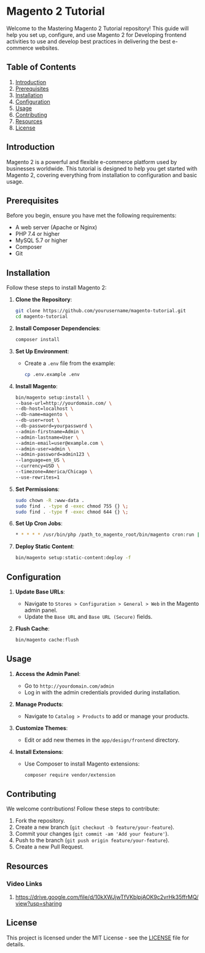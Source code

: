 # Magento 2 Tutorial

Welcome to the Mastering Magento 2 Tutorial repository! This guide will help you set up, configure, and use Magento 2 for Developing frontend activities to use and develop best practices in delivering the best e-commerce websites. 

## Table of Contents

1. [Introduction](#introduction)
2. [Prerequisites](#prerequisites)
3. [Installation](#installation)
4. [Configuration](#configuration)
5. [Usage](#usage)
6. [Contributing](#contributing)
7. [Resources](#resources)
8. [License](#license)

## Introduction

Magento 2 is a powerful and flexible e-commerce platform used by businesses worldwide. This tutorial is designed to help you get started with Magento 2, covering everything from installation to configuration and basic usage.

## Prerequisites

Before you begin, ensure you have met the following requirements:

- A web server (Apache or Nginx)
- PHP 7.4 or higher
- MySQL 5.7 or higher
- Composer
- Git

## Installation

Follow these steps to install Magento 2:

1. **Clone the Repository**:
   ```sh
   git clone https://github.com/yourusername/magento-tutorial.git
   cd magento-tutorial
   ```

2. **Install Composer Dependencies**:
   ```sh
   composer install
   ```

3. **Set Up Environment**:
   - Create a `.env` file from the example:
     ```sh
     cp .env.example .env
     ```

4. **Install Magento**:
   ```sh
   bin/magento setup:install \
   --base-url=http://yourdomain.com/ \
   --db-host=localhost \
   --db-name=magento \
   --db-user=root \
   --db-password=yourpassword \
   --admin-firstname=Admin \
   --admin-lastname=User \
   --admin-email=user@example.com \
   --admin-user=admin \
   --admin-password=admin123 \
   --language=en_US \
   --currency=USD \
   --timezone=America/Chicago \
   --use-rewrites=1
   ```

5. **Set Permissions**:
   ```sh
   sudo chown -R :www-data .
   sudo find . -type d -exec chmod 755 {} \;
   sudo find . -type f -exec chmod 644 {} \;
   ```

6. **Set Up Cron Jobs**:
   ```sh
   * * * * * /usr/bin/php /path_to_magento_root/bin/magento cron:run | grep -v "Ran jobs by schedule" >> /path_to_magento_root/var/log/magento.cron.log
   ```

7. **Deploy Static Content**:
   ```sh
   bin/magento setup:static-content:deploy -f
   ```

## Configuration

1. **Update Base URLs**:
   - Navigate to `Stores > Configuration > General > Web` in the Magento admin panel.
   - Update the `Base URL` and `Base URL (Secure)` fields.

2. **Flush Cache**:
   ```sh
   bin/magento cache:flush
   ```

## Usage

1. **Access the Admin Panel**:
   - Go to `http://yourdomain.com/admin`
   - Log in with the admin credentials provided during installation.

2. **Manage Products**:
   - Navigate to `Catalog > Products` to add or manage your products.

3. **Customize Themes**:
   - Edit or add new themes in the `app/design/frontend` directory.

4. **Install Extensions**:
   - Use Composer to install Magento extensions:
     ```sh
     composer require vendor/extension
     ```

## Contributing

We welcome contributions! Follow these steps to contribute:

1. Fork the repository.
2. Create a new branch (`git checkout -b feature/your-feature`).
3. Commit your changes (`git commit -am 'Add your feature'`).
4. Push to the branch (`git push origin feature/your-feature`).
5. Create a new Pull Request.

## Resources

### Video Links
1. https://drive.google.com/file/d/10kXWJjwTfVKblpjAOK9c2vrHk35ffrMQ/view?usp=sharing


## License

This project is licensed under the MIT License - see the [LICENSE](LICENSE) file for details.

